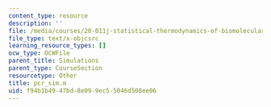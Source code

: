 ```yaml
---
content_type: resource
description: ''
file: /media/courses/20-011j-statistical-thermodynamics-of-biomolecular-systems-be-011j-spring-2004/f94b1b4947bd8e099ec55046d508ee06_pcr_sim.m
file_type: text/x-objcsrc
learning_resource_types: []
ocw_type: OCWFile
parent_title: Simulations
parent_type: CourseSection
resourcetype: Other
title: pcr_sim.m
uid: f94b1b49-47bd-8e09-9ec5-5046d508ee06
---
```

